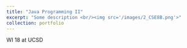 ```yaml
---
title: "Java Programming II"
excerpt: "Some description <br/><img src='/images/2_CSE8B.png'>"
collection: portfolio
---
```


WI 18 at UCSD
